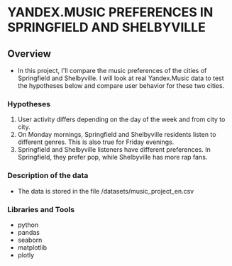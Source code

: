 # YANDEX.MUSIC PREFERENCES IN SPRINGFIELD AND SHELBYVILLE

## Overview
* In this project, I'll compare the music preferences of the cities of Springfield and Shelbyville. I will look at real Yandex.Music data to test the hypotheses below and compare user behavior for these two cities.

### Hypotheses
1. User activity differs depending on the day of the week and from city to city.
2. On Monday mornings, Springfield and Shelbyville residents listen to different genres. This is also true for Friday evenings.
3. Springfield and Shelbyville listeners have different preferences. In Springfield, they prefer pop, while Shelbyville has more rap fans.
 

### Description of the data
* The data is stored in the file /datasets/music_project_en.csv

### Libraries and Tools

* python 
* pandas 
* seaborn
* matplotlib
* plotly 
